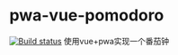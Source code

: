 # pwa-vue-pomodoro
[![Build status](https://github.com/shimmergem/pwa-vue-pomodoro/workflows/depoly/badge.svg)]()
使用vue+pwa实现一个番茄钟
